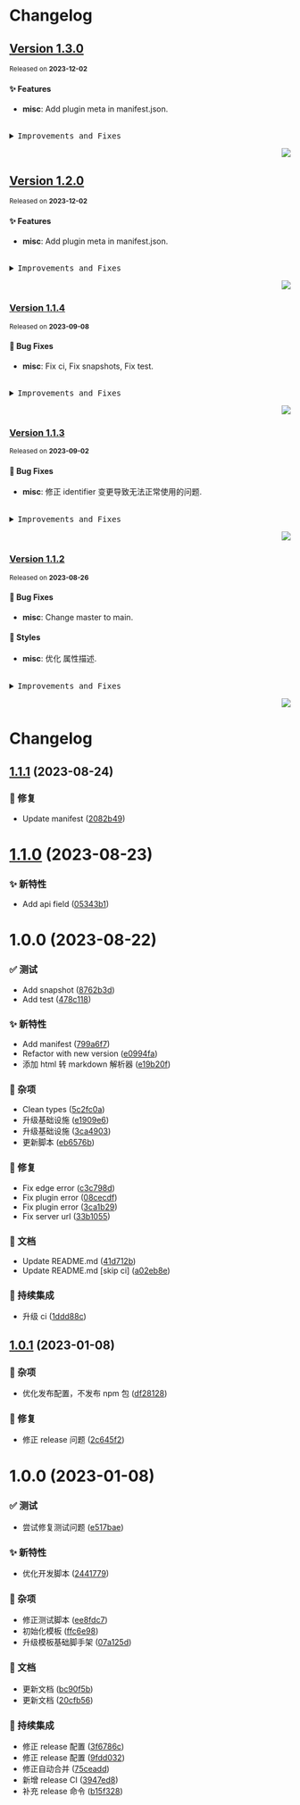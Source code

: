 <a name="readme-top"></a>

# Changelog

## [Version 1.3.0](https://github.com/aipmhub/chat-plugin-web-crawler/compare/v1.2.0...v1.3.0)

<sup>Released on **2023-12-02**</sup>

#### ✨ Features

- **misc**: Add plugin meta in manifest.json.

<br/>

<details>
<summary><kbd>Improvements and Fixes</kbd></summary>

#### What's improved

- **misc**: Add plugin meta in manifest.json ([8137751](https://github.com/aipmhub/chat-plugin-web-crawler/commit/8137751))

</details>

<div align="right">

[![](https://img.shields.io/badge/-BACK_TO_TOP-151515?style=flat-square)](#readme-top)

</div>

## [Version 1.2.0](https://github.com/aipmhub/chat-plugin-web-crawler/compare/v1.1.4...v1.2.0)

<sup>Released on **2023-12-02**</sup>

#### ✨ Features

- **misc**: Add plugin meta in manifest.json.

<br/>

<details>
<summary><kbd>Improvements and Fixes</kbd></summary>

#### What's improved

- **misc**: Add plugin meta in manifest.json ([144b22a](https://github.com/aipmhub/chat-plugin-web-crawler/commit/144b22a))

</details>

<div align="right">

[![](https://img.shields.io/badge/-BACK_TO_TOP-151515?style=flat-square)](#readme-top)

</div>

### [Version 1.1.4](https://github.com/aipmhub/chat-plugin-web-crawler/compare/v1.1.3...v1.1.4)

<sup>Released on **2023-09-08**</sup>

#### 🐛 Bug Fixes

- **misc**: Fix ci, Fix snapshots, Fix test.

<br/>

<details>
<summary><kbd>Improvements and Fixes</kbd></summary>

#### What's fixed

- **misc**: Fix ci ([184e184](https://github.com/aipmhub/chat-plugin-web-crawler/commit/184e184))
- **misc**: Fix snapshots ([8188c36](https://github.com/aipmhub/chat-plugin-web-crawler/commit/8188c36))
- **misc**: Fix test ([70f4302](https://github.com/aipmhub/chat-plugin-web-crawler/commit/70f4302))

</details>

<div align="right">

[![](https://img.shields.io/badge/-BACK_TO_TOP-151515?style=flat-square)](#readme-top)

</div>

### [Version 1.1.3](https://github.com/aipmhub/chat-plugin-web-crawler/compare/v1.1.2...v1.1.3)

<sup>Released on **2023-09-02**</sup>

#### 🐛 Bug Fixes

- **misc**: 修正 identifier 变更导致无法正常使用的问题.

<br/>

<details>
<summary><kbd>Improvements and Fixes</kbd></summary>

#### What's fixed

- **misc**: 修正 identifier 变更导致无法正常使用的问题 ([06344c3](https://github.com/aipmhub/chat-plugin-web-crawler/commit/06344c3))

</details>

<div align="right">

[![](https://img.shields.io/badge/-BACK_TO_TOP-151515?style=flat-square)](#readme-top)

</div>

### [Version 1.1.2](https://github.com/aipmhub/chat-plugin-web-crawler/compare/v1.1.1...v1.1.2)

<sup>Released on **2023-08-26**</sup>

#### 🐛 Bug Fixes

- **misc**: Change master to main.

#### 💄 Styles

- **misc**: 优化 属性描述.

<br/>

<details>
<summary><kbd>Improvements and Fixes</kbd></summary>

#### What's fixed

- **misc**: Change master to main ([cbbf570](https://github.com/aipmhub/chat-plugin-web-crawler/commit/cbbf570))

#### Styles

- **misc**: 优化 属性描述 ([43d77e8](https://github.com/aipmhub/chat-plugin-web-crawler/commit/43d77e8))

</details>

<div align="right">

[![](https://img.shields.io/badge/-BACK_TO_TOP-151515?style=flat-square)](#readme-top)

</div>

# Changelog

## [1.1.1](https://github.com/aipmhub/chat-plugin-web-crawler/compare/v1.1.0...v1.1.1) (2023-08-24)

### 🐛 修复

- Update manifest ([2082b49](https://github.com/aipmhub/chat-plugin-web-crawler/commit/2082b49))

# [1.1.0](https://github.com/aipmhub/chat-plugin-web-crawler/compare/v1.0.0...v1.1.0) (2023-08-23)

### ✨ 新特性

- Add api field ([05343b1](https://github.com/aipmhub/chat-plugin-web-crawler/commit/05343b1))

# 1.0.0 (2023-08-22)

### ✅ 测试

- Add snapshot ([8762b3d](https://github.com/aipmhub/chat-plugin-web-crawler/commit/8762b3d))
- Add test ([478c118](https://github.com/aipmhub/chat-plugin-web-crawler/commit/478c118))

### ✨ 新特性

- Add manifest ([799a6f7](https://github.com/aipmhub/chat-plugin-web-crawler/commit/799a6f7))
- Refactor with new version ([e0994fa](https://github.com/aipmhub/chat-plugin-web-crawler/commit/e0994fa))
- 添加 html 转 markdown 解析器 ([e19b20f](https://github.com/aipmhub/chat-plugin-web-crawler/commit/e19b20f))

### 🎫 杂项

- Clean types ([5c2fc0a](https://github.com/aipmhub/chat-plugin-web-crawler/commit/5c2fc0a))
- 升级基础设施 ([e1909e6](https://github.com/aipmhub/chat-plugin-web-crawler/commit/e1909e6))
- 升级基础设施 ([3ca4903](https://github.com/aipmhub/chat-plugin-web-crawler/commit/3ca4903))
- 更新脚本 ([eb6576b](https://github.com/aipmhub/chat-plugin-web-crawler/commit/eb6576b))

### 🐛 修复

- Fix edge error ([c3c798d](https://github.com/aipmhub/chat-plugin-web-crawler/commit/c3c798d))
- Fix plugin error ([08cecdf](https://github.com/aipmhub/chat-plugin-web-crawler/commit/08cecdf))
- Fix plugin error ([3ca1b29](https://github.com/aipmhub/chat-plugin-web-crawler/commit/3ca1b29))
- Fix server url ([33b1055](https://github.com/aipmhub/chat-plugin-web-crawler/commit/33b1055))

### 📝 文档

- Update README.md ([41d712b](https://github.com/aipmhub/chat-plugin-web-crawler/commit/41d712b))
- Update README.md \[skip ci] ([a02eb8e](https://github.com/aipmhub/chat-plugin-web-crawler/commit/a02eb8e))

### 🔧 持续集成

- 升级 ci ([1ddd88c](https://github.com/aipmhub/chat-plugin-web-crawler/commit/1ddd88c))

## [1.0.1](https://github.com/arvinxx/vercel-serverless-api-template/compare/v1.0.0...v1.0.1) (2023-01-08)

### 🎫 杂项

- 优化发布配置，不发布 npm 包 ([df28128](https://github.com/arvinxx/vercel-serverless-api-template/commit/df28128))

### 🐛 修复

- 修正 release 问题 ([2c645f2](https://github.com/arvinxx/vercel-serverless-api-template/commit/2c645f2))

# 1.0.0 (2023-01-08)

### ✅ 测试

- 尝试修复测试问题 ([e517bae](https://github.com/arvinxx/vercel-serverless-api-template/commit/e517bae))

### ✨ 新特性

- 优化开发脚本 ([2441779](https://github.com/arvinxx/vercel-serverless-api-template/commit/2441779))

### 🎫 杂项

- 修正测试脚本 ([ee8fdc7](https://github.com/arvinxx/vercel-serverless-api-template/commit/ee8fdc7))
- 初始化模板 ([ffc6e98](https://github.com/arvinxx/vercel-serverless-api-template/commit/ffc6e98))
- 升级模板基础脚手架 ([07a125d](https://github.com/arvinxx/vercel-serverless-api-template/commit/07a125d))

### 📝 文档

- 更新文档 ([bc90f5b](https://github.com/arvinxx/vercel-serverless-api-template/commit/bc90f5b))
- 更新文档 ([20cfb56](https://github.com/arvinxx/vercel-serverless-api-template/commit/20cfb56))

### 🔧 持续集成

- 修正 release 配置 ([3f6786c](https://github.com/arvinxx/vercel-serverless-api-template/commit/3f6786c))
- 修正 release 配置 ([9fdd032](https://github.com/arvinxx/vercel-serverless-api-template/commit/9fdd032))
- 修正自动合并 ([75ceadd](https://github.com/arvinxx/vercel-serverless-api-template/commit/75ceadd))
- 新增 release CI ([3947ed8](https://github.com/arvinxx/vercel-serverless-api-template/commit/3947ed8))
- 补充 release 命令 ([b15f328](https://github.com/arvinxx/vercel-serverless-api-template/commit/b15f328))
